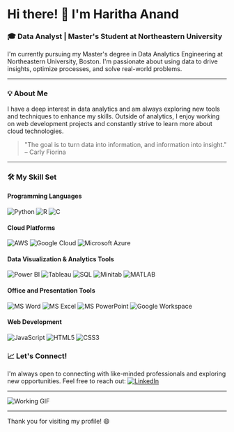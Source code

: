 # Hi there! 👋 I'm Haritha Anand

### 🎓 Data Analyst | Master's Student at Northeastern University

I'm currently pursuing my Master's degree in Data Analytics Engineering at Northeastern University, Boston. I'm passionate about using data to drive insights, optimize processes, and solve real-world problems.

---

### 💡 About Me
I have a deep interest in data analytics and am always exploring new tools and techniques to enhance my skills. Outside of analytics, I enjoy working on web development projects and constantly strive to learn more about cloud technologies.

> "The goal is to turn data into information, and information into insight." – Carly Fiorina

---

### 🛠️ My Skill Set
#### **Programming Languages**
![Python](https://img.shields.io/badge/-Python-3776AB?logo=python&logoColor=white&style=for-the-badge)
![R](https://img.shields.io/badge/-R-276DC3?logo=r&logoColor=white&style=for-the-badge)
![C](https://img.shields.io/badge/-C-00599C?logo=c&logoColor=white&style=for-the-badge)

#### **Cloud Platforms**
![AWS](https://img.shields.io/badge/-AWS-232F3E?logo=amazon-aws&logoColor=white&style=for-the-badge)
![Google Cloud](https://img.shields.io/badge/-Google%20Cloud-4285F4?logo=google-cloud&logoColor=white&style=for-the-badge)
![Microsoft Azure](https://img.shields.io/badge/-Microsoft%20Azure-0078D4?logo=microsoft-azure&logoColor=white&style=for-the-badge)

#### **Data Visualization & Analytics Tools**
![Power BI](https://img.shields.io/badge/-Power%20BI-F2C811?logo=power-bi&logoColor=black&style=for-the-badge)
![Tableau](https://img.shields.io/badge/-Tableau-E97627?logo=tableau&logoColor=white&style=for-the-badge)
![SQL](https://img.shields.io/badge/-SQL-4479A1?logo=postgresql&logoColor=white&style=for-the-badge)
![Minitab](https://img.shields.io/badge/-Minitab-007ACC?style=for-the-badge)
![MATLAB](https://img.shields.io/badge/-MATLAB-0076A8?style=for-the-badge)

#### **Office and Presentation Tools**
![MS Word](https://img.shields.io/badge/-MS%20Word-2B579A?logo=microsoft-word&logoColor=white&style=for-the-badge)
![MS Excel](https://img.shields.io/badge/-MS%20Excel-217346?logo=microsoft-excel&logoColor=white&style=for-the-badge)
![MS PowerPoint](https://img.shields.io/badge/-MS%20PowerPoint-B7472A?logo=microsoft-powerpoint&logoColor=white&style=for-the-badge)
![Google Workspace](https://img.shields.io/badge/-Google%20Workspace-4285F4?logo=google-workspace&logoColor=white&style=for-the-badge)

#### **Web Development**
![JavaScript](https://img.shields.io/badge/-JavaScript-F7DF1E?logo=javascript&logoColor=black&style=for-the-badge)
![HTML5](https://img.shields.io/badge/-HTML5-E34F26?logo=html5&logoColor=white&style=for-the-badge)
![CSS3](https://img.shields.io/badge/-CSS3-1572B6?logo=css3&logoColor=white&style=for-the-badge)

### 📈 Let's Connect!
I'm always open to connecting with like-minded professionals and exploring new opportunities. Feel free to reach out:
[![LinkedIn](https://img.shields.io/badge/LinkedIn-%230077B5.svg?logo=linkedin&logoColor=white&style=for-the-badge)](https://www.linkedin.com/in/harithaanand/)

---

![Working GIF](https://media.giphy.com/media/xUA7bdpLxQhsSQdyog/giphy.gif)

---

Thank you for visiting my profile! 😄
